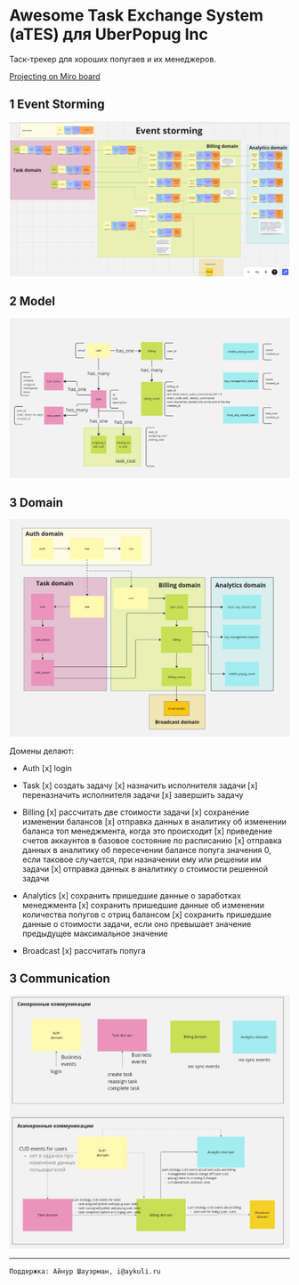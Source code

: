 # Awesome Task Exchange System (aTES) для UberPopug Inc

Таск-трекер для хороших попугаев и их менеджеров.

[Projecting on Miro board](https://miro.com/app/board/uXjVNrRMs64=/?share_link_id=579065978405)

## 1 Event Storming

![es](assets/es.png)

## 2 Model

![model](assets/model.jpg)

## 3 Domain

![model](assets/domains.jpg)

Домены делают:

* Auth
  [x] login

* Task
    [x] создать задачу
    [x] назначить исполнителя задачи
    [x] переназначить исполнителя задачи
    [x] завершить задачу

* Billing
    [x] рассчитать две стоимости задачи
    [x] сохранение изменении балансов
    [x] отправка данных в аналитику об изменении баланса топ менеджмента, когда это происходит
    [x] приведение счетов аккаунтов в базовое состояние по расписанию
    [x] отправка данных в аналитику об пересечении балансе попуга значения 0, если таковое случается, при назначении ему или решении им задачи
    [x] отправка данных в аналитику о стоимости решенной задачи

* Analytics
    [x] сохранить пришедшие данные о заработках менеджмента
    [x] сохранить пришедшие данные об изменении количества попугов с отриц балансом
    [x] сохранить пришедшие данные о стоимости задачи, если оно превышает значение предыдущее максимальное значение
* Broadcast
    [x] рассчитать попуга

## 3 Communication

![domain](assets/communication.jpg)

----------

```shell
Поддержка: Айнур Шауэрман, i@aykuli.ru
```
